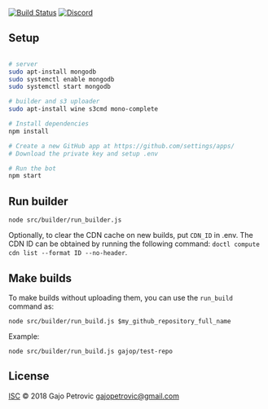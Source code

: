 [![Build Status](https://travis-ci.org/gajop/spring-launcher-backend.svg?branch=master)](https://travis-ci.org/gajop/spring-launcher-backend)
[![Discord](https://img.shields.io/discord/223585969956323328.svg)](https://discord.gg/c8hmDnr)

## Setup

```sh

# server
sudo apt-install mongodb
sudo systemctl enable mongodb
sudo systemctl start mongodb

# builder and s3 uploader
sudo apt-install wine s3cmd mono-complete

# Install dependencies
npm install

# Create a new GitHub app at https://github.com/settings/apps/
# Download the private key and setup .env

# Run the bot
npm start
```

## Run builder

`node src/builder/run_builder.js`

Optionally, to clear the CDN cache on new builds, put `CDN_ID` in .env.
The CDN ID can be obtained by running the following command: `doctl compute cdn list --format ID --no-header`.

## Make builds

To make builds without uploading them, you can use the `run_build` command as:

`node src/builder/run_build.js $my_github_repository_full_name`

Example:

`node src/builder/run_build.js gajop/test-repo`

## License

[ISC](LICENSE) © 2018 Gajo Petrovic <gajopetrovic@gmail.com>
